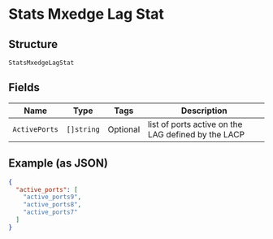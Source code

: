 
# Stats Mxedge Lag Stat

## Structure

`StatsMxedgeLagStat`

## Fields

| Name | Type | Tags | Description |
|  --- | --- | --- | --- |
| `ActivePorts` | `[]string` | Optional | list of ports active on the LAG defined by the LACP |

## Example (as JSON)

```json
{
  "active_ports": [
    "active_ports9",
    "active_ports8",
    "active_ports7"
  ]
}
```

